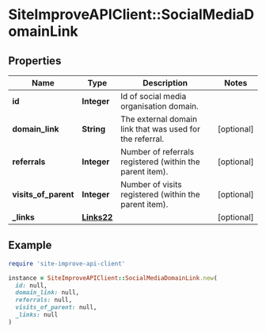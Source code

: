 # SiteImproveAPIClient::SocialMediaDomainLink

## Properties

| Name | Type | Description | Notes |
| ---- | ---- | ----------- | ----- |
| **id** | **Integer** | Id of social media organisation domain. |  |
| **domain_link** | **String** | The external domain link that was used for the referral. | [optional] |
| **referrals** | **Integer** | Number of referrals registered (within the parent item). | [optional] |
| **visits_of_parent** | **Integer** | Number of visits registered (within the parent item). | [optional] |
| **_links** | [**Links22**](Links22.md) |  | [optional] |

## Example

```ruby
require 'site-improve-api-client'

instance = SiteImproveAPIClient::SocialMediaDomainLink.new(
  id: null,
  domain_link: null,
  referrals: null,
  visits_of_parent: null,
  _links: null
)
```

